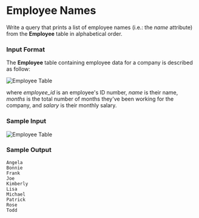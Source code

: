# Employee Names
Write a query that prints a list of employee names (i.e.: the *name* attribute) from the **Employee** table in alphabetical order.
### Input Format
The **Employee** table containing employee data for a company is described as follow:

![Employee Table](image1.jpg)

where *employee_id* is an employee's ID number, *name* is their name, *months* is the total number of months they've been working for the company, and *salary* is their monthly salary.
### Sample Input

![Employee Table](image2.jpg)
### Sample Output
```
Angela
Bonnie
Frank
Joe
Kimberly
Lisa
Michael
Patrick
Rose
Todd
```